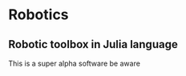 # Robotics
Robotic toolbox in Julia language
---------------------------------
This is a super alpha software be aware 
